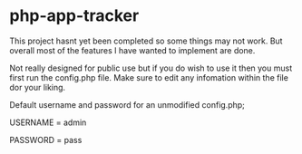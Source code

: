 # php-app-tracker 

This project hasnt yet been completed so some things may not work. But overall most of the features I have wanted to implement are done.

Not really designed for public use but if you do wish to use it then you must first run the config.php file. Make sure to edit any infomation within the file dor your liking.

Default username and password for an unmodified config.php;

USERNAME = admin

PASSWORD = pass
